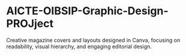 # AICTE-OIBSIP-Graphic-Design-PROJject
Creative magazine covers and layouts designed in Canva, focusing on readability, visual hierarchy, and engaging editorial design.
